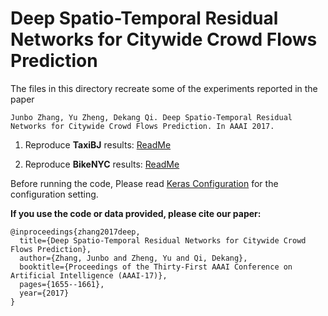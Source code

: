 Deep Spatio-Temporal Residual Networks for Citywide Crowd Flows Prediction
==========================================================================

The files in this directory recreate some of the experiments reported in the paper

`Junbo Zhang, Yu Zheng, Dekang Qi. Deep Spatio-Temporal Residual Networks for Citywide Crowd Flows Prediction. In AAAI 2017. `

1. Reproduce **TaxiBJ** results: [ReadMe](TaxiBJ/)

2. Reproduce **BikeNYC** results: [ReadMe](BikeNYC/)

Before running the code, Please read [Keras Configuration](https://github.com/lucktroy/DeepST/blob/master/keras_configuration.md) for the configuration setting. 

**If you use the code or data provided, please cite our paper:**
```
@inproceedings{zhang2017deep,
  title={Deep Spatio-Temporal Residual Networks for Citywide Crowd Flows Prediction},
  author={Zhang, Junbo and Zheng, Yu and Qi, Dekang},
  booktitle={Proceedings of the Thirty-First AAAI Conference on Artificial Intelligence (AAAI-17)},
  pages={1655--1661},
  year={2017}
}
```
